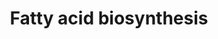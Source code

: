 ---
annotations:
- id: PW:0000029
  parent: classic metabolic pathway
  type: Pathway Ontology
  value: fatty acid biosynthetic pathway
authors:
- Kdahlquist
- MaintBot
- Zhouyf
- Thomas
- Evelo
- Susan
- Christine Chichester
- Mkutmon
- Egonw
- Eweitz
description: ''
last-edited: 2021-05-16
organisms:
- Rattus norvegicus
redirect_from:
- /index.php/Pathway:WP504
- /instance/WP504
- /instance/WP504_rr116962
revision: r116962
schema-jsonld:
- '@context': https://schema.org/
  '@id': https://wikipathways.github.io/pathways/WP504.html
  '@type': Dataset
  creator:
    '@type': Organization
    name: WikiPathways
  description: ''
  keywords:
  - Acaa2
  - Acaca
  - Acacb
  - Acas2
  - Acetyl-CoA
  - Acly
  - Acsl1
  - Acsl3
  - Acsl4
  - Acsl5
  - Acsl6
  - Butyryl-CoA
  - Citric acid
  - Crotonoyl-CoA
  - Decr1
  - Ech1
  - Echdc1
  - Echdc2
  - Echdc3
  - Echs1
  - Fasn
  - Hadhsc
  - Malonyl-CoA
  - Mecr
  - Oxalacetic acid
  - Palmitic acid
  - Palmityl-CoA
  - Pc
  - Pecr
  - Pyruvic acid
  - Scd1
  - beta-hydroxybutyryl
  license: CC0
  name: Fatty acid biosynthesis
seo: CreativeWork
title: Fatty acid biosynthesis
wpid: WP504
---